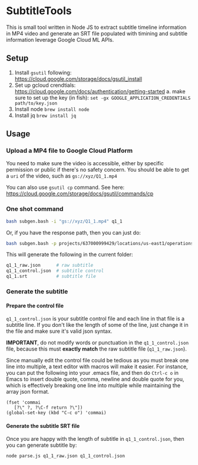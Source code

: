 # SubtitleTools

This is small tool written in Node JS to extract subtitle timeline information in MP4 video and generate an SRT file populated with timining and subtitle information leverage Google Cloud ML APIs.

## Setup

1. Install `gsutil` following: https://cloud.google.com/storage/docs/gsutil_install
2. Set up gcloud crendtials: https://cloud.google.com/docs/authentication/getting-started
a. make sure to set up the key (in fish): `set -gx GOOGLE_APPLICATION_CREDENTIALS path/to/key.json`
3. Install node `brew install node`
4. Install jq `brew install jq`

## Usage

### Upload a MP4 file to Google Cloud Platform

You need to make sure the video is accessible, either by specific permission or public if there's no safety concern. You should be able to get a `uri` of the video, such as `gs://xyz/Q1_1.mp4`

You can also use `gsutil cp` command. See here: https://cloud.google.com/storage/docs/gsutil/commands/cp

### One shot command

```bash
bash subgen.bash -i "gs://xyz/Q1_1.mp4" q1_1
```

Or, if you have the response path, then you can just do:
```bash
bash subgen.bash -p projects/637000999429/locations/us-east1/operations/643114718460463482933 q1_1
```

This will generate the following in the current folder:

```bash
q1_1_raw.json      # raw subtitle
q1_1_control.json  # subtitle control
q1_1.srt           # subtitle file
```

### Generate the subtitle

#### Prepare the control file

`q1_1_control.json` is your subtitle control file and each line in that file is a subtitle line. If you don't like the length of some of the line, just change it in the file and make sure it's valid json syntax.

**IMPORTANT**, do not modify words or punctuation in the `q1_1_control.json` file, because this must **exactly match** the raw subtitle file (`q1_1_raw.json`).

Since manually edit the control file could be tedious as you must break one line into multiple, a text editor with macros will make it easier. For instance, you can put the following into your .emacs file, and then do `Ctrl-c o` in Emacs to insert double quote, comma, newline and double quote for you, which is effectively breaking one line into multiple while maintaining the array json format.

```emacs
(fset 'commai
   [?\" ?, ?\C-f return ?\"])
(global-set-key (kbd "C-c o") 'commai)
```

#### Generate the subtitle SRT file

Once you are happy with the length of subtitle in `q1_1_control.json`, then you can generate subtitle by:

```bash
node parse.js q1_1_raw.json q1_1_control.json
```
